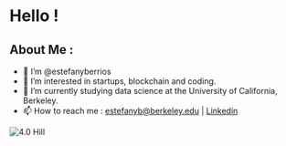 # Hello !
## About Me :
- 👋 I’m @estefanyberrios
- 👀 I’m interested in startups, blockchain and coding.
- 🌱 I’m currently studying data science at the University of California, Berkeley.
- 📫 How to reach me : estefanyb@berkeley.edu | [Linkedin](https://www.linkedin.com/in/estefany-berrios/)

![4.0 Hill](https://firebasestorage.googleapis.com/v0/b/sticker-shop-165c7.appspot.com/o/images%2Fcf3b22d1-260f-45ef-8958-9af2ae213241png?alt=media)


<!---
estefanyberrios/estefanyberrios is a ✨ special ✨ repository because its `README.md` (this file) appears on your GitHub profile.
You can click the Preview link to take a look at your changes.
--->
